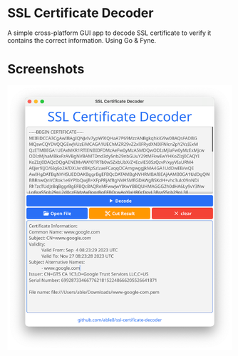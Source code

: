 # SSL Certificate Decoder

A simple cross-platform GUI app to decode SSL certificate to verify it contains the correct information. Using Go & Fyne.

# Screenshots

![](./screenshot.png)